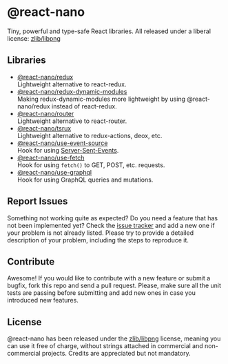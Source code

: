 # @react-nano

Tiny, powerful and type-safe React libraries. All released under a liberal license: [zlib/libpng](https://github.com/Lusito/react-nano/blob/master/LICENSE)

## Libraries

- [@react-nano/redux](https://lusito.github.io/react-nano/redux/)\
Lightweight alternative to react-redux.
- [@react-nano/redux-dynamic-modules](https://lusito.github.io/react-nano/redux-dynamic-modules/)\
Making redux-dynamic-modules more lightweight by using @react-nano/redux instead of react-redux.
- [@react-nano/router](https://lusito.github.io/react-nano/router/)\
Lightweight alternative to react-router.
- [@react-nano/tsrux](https://lusito.github.io/react-nano/tsrux/)\
Lightweight alternative to redux-actions, deox, etc.
- [@react-nano/use-event-source](https://lusito.github.io/react-nano/use-event-source/)\
Hook for using [Server-Sent-Events](https://developer.mozilla.org/en-US/docs/Web/API/Server-sent_events).
- [@react-nano/use-fetch](https://lusito.github.io/react-nano/use-fetch/)\
Hook for using `fetch()` to GET, POST, etc. requests.
- [@react-nano/use-graphql](https://lusito.github.io/react-nano/use-graphql/)\
Hook for using GraphQL queries and mutations.

## Report Issues

Something not working quite as expected? Do you need a feature that has not been implemented yet? Check the [issue tracker](https://github.com/Lusito/react-nano/issues) and add a new one if your problem is not already listed. Please try to provide a detailed description of your problem, including the steps to reproduce it.

## Contribute

Awesome! If you would like to contribute with a new feature or submit a bugfix, fork this repo and send a pull request. Please, make sure all the unit tests are passing before submitting and add new ones in case you introduced new features.

## License

@react-nano has been released under the [zlib/libpng](https://github.com/Lusito/react-nano/blob/master/LICENSE) license, meaning you
can use it free of charge, without strings attached in commercial and non-commercial projects. Credits are appreciated but not mandatory.
